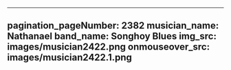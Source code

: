 ------
pagination_pageNumber: 2382
musician_name: Nathanael
band_name: Songhoy Blues
img_src: images/musician2422.png
onmouseover_src: images/musician2422.1.png
------